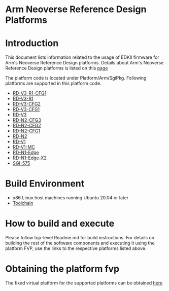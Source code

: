 Arm Neoverse Reference Design Platforms
=======================================

# Introduction

This document lists information related to the usage of EDKII firmware for Arm's
Neoverse Reference Design platforms. Details about Arm's Neoverse Reference
Design platforms is listed on this [page](https://neoverse-reference-design.docs.arm.com/en/latest/index.html#)

The platform code is located under Platform/Arm/SgiPkg. Following platforms are
supported in this platform code.

- [RD-V3-R1-CFG1](https://neoverse-reference-design.docs.arm.com/en/latest/platforms/rdv3r1cfg1.html)
- [RD-V3-R1](https://neoverse-reference-design.docs.arm.com/en/latest/platforms/rdv3r1.html)
- [RD-V3-CFG2](https://neoverse-reference-design.docs.arm.com/en/latest/platforms/rdv3cfg2.html)
- [RD-V3-CFG1](https://neoverse-reference-design.docs.arm.com/en/latest/platforms/rdv3cfg1.html)
- [RD-V3](https://neoverse-reference-design.docs.arm.com/en/latest/platforms/rdv3.html)
- [RD-N2-CFG3](https://neoverse-reference-design.docs.arm.com/en/latest/platforms/rdn2cfg3.html)
- [RD-N2-CFG2](https://neoverse-reference-design.docs.arm.com/en/latest/platforms/rdn2cfg2.html)
- [RD-N2-CFG1](https://neoverse-reference-design.docs.arm.com/en/latest/platforms/rdn2cfg1.html)
- [RD-N2](https://neoverse-reference-design.docs.arm.com/en/latest/platforms/rdn2.html)
- [RD-V1](https://neoverse-reference-design.docs.arm.com/en/latest/platforms/rdv1.html)
- [RD-V1-MC](https://neoverse-reference-design.docs.arm.com/en/latest/platforms/rdv1mc.html)
- [RD-N1-Edge](https://neoverse-reference-design.docs.arm.com/en/latest/platforms/rdn1edge.html)
- [RD-N1-Edge-X2](https://neoverse-reference-design.docs.arm.com/en/latest/platforms/rdn1edgex2.html)
- [SGI-575](https://neoverse-reference-design.docs.arm.com/en/latest/platforms/sgi575.html)

# Build Environment

- x86 Linux host machines running Ubuntu 20.04 or later
- [Toolchain](https://developer.arm.com/downloads/-/arm-gnu-toolchain-downloads)

# How to build and execute

Please follow top-level Readme.md for build instructions. For details on building
the rest of the software components and executing it using the platform FVP, use
the links to the respective platforms listed above.

# Obtaining the platform fvp

The fixed virtual platform for the supported platforms can be obtained
[here](https://developer.arm.com/Tools%20and%20Software/Fixed%20Virtual%20Platforms/Infrastructure%20FVPs)
